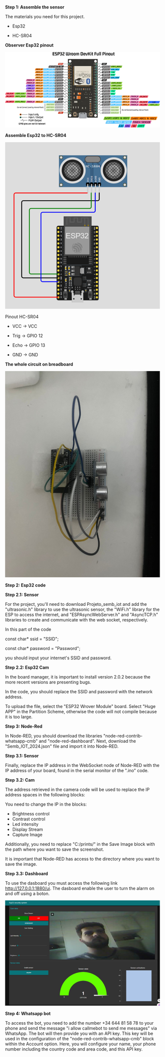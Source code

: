 **Step 1: Assemble the sensor**

The materials you need for this project.

- Esp32

- HC-SR04
  
**Observer Esp32 pinout**
  
![pinout](https://github.com/ma-river/IOT2024/blob/main/Images/esp32-pinout-reference-wroom-devkit.png)

**Assemble Esp32 to HC-SR04**

<img src="/Images/Conections_esp32_sensor_ultrasonic.png"> 



Pinout HC-SR04


- VCC  -> VCC


- Trig -> GPIO 12


- Echo -> GPIO 13


- GND  -> GND

**The whole circuit on breadboard**

 ![Whole circuit](https://github.com/ma-river/IOT2024/blob/main/Images/whole_circuit.jpeg)

**Step 2: Esp32 code**

**Step 2.1: Sensor**

For the project, you'll need to download Projeto_semb_iot and add the "ultrasonic.h" 
library to use the ultrasonic sensor, the "WiFi.h" library for 
the ESP to access the internet, and "ESPAsyncWebServer.h" and 
"AsyncTCP.h" libraries to create and communicate with the web socket, 
respectively.

In this part of the code 

const char* ssid = "SSID";

const char* password = "Password"; 

you should input your internet's SSID and password.

**Step 2.2: Esp32 Cam**

In the board manager, it is important to install version 2.0.2 because the more recent versions are presenting bugs.

In the code, you should replace the SSID and password with the network address.

To upload the file, select the "ESP32 Wrover Module" board. Select "Huge APP" in the Partition Scheme, otherwise the code will not compile because it is too large.

**Step 3: Node-Red**

In Node-RED, you should download the libraries "node-red-contrib-whatsapp-cmb" and "node-red-dashboard". 
Next, download the "Semb_IOT_2024.json" file and import it into Node-RED.

**Step 3.1: Sensor**

Finally, replace the IP address in the WebSocket node of Node-RED with the IP address of your board, found in the serial monitor of the ".ino" code.

**Step 3.2: Cam**

The address retrieved in the camera code will be used to replace the IP address spaces in the following blocks:

You need to change the IP in the blocks:

- Brightness control
- Contrast control
- Led intensity
- Display Stream
- Capture Image
  
Additionally, you need to replace "C:/prints/" in the Save Image block with the path where you want to save the screenshot.

It is important that Node-RED has access to the directory where you want to save the image.

**Step 3.3: Dashboard**
 
To use the dasboard you must access the following link http://127.0.0.1:1880/ui.
The dasboard enable the user to turn the alarm on and off using a boton.

<img src="/Images/Dashboard.jpeg">

**Step 4: Whatsapp bot**

To access the bot, you need to add the number +34 644 81 58 78 to your phone and send the message "i allow callmebot to send me messages" via WhatsApp. 
The bot will then provide you with an API key. This key will be used in the configuration of the "node-red-contrib-whatsapp-cmb" block within the Account option. 
Here, you will configure your name, your phone number including the country code and area code, and this API key.

